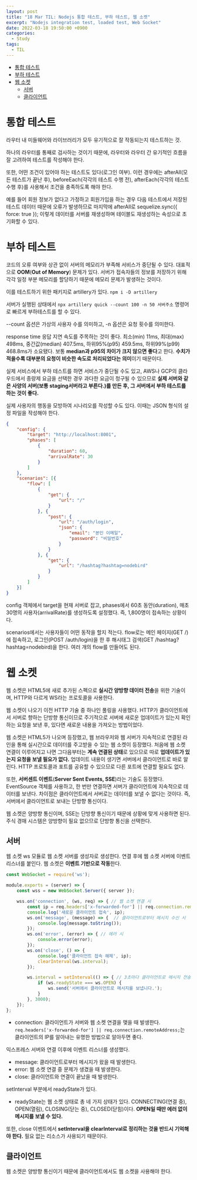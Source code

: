 ```yaml
---
layout: post
title: "18 Mar TIL: Nodejs 통합 테스트, 부하 테스트, 웹 소켓"
excerpt: "Nodejs integration test, loaded test, Web Socket"
date: 2022-03-18 19:50:00 +0900
categories:
  - Study
tags:
  - TIL
---
```


- [통합 테스트](#통합-테스트)
- [부하 테스트](#부하-테스트)
- [웹 소켓](#웹-소켓)
  - [서버](#서버)
  - [클라이언트](#클라이언트)

# 통합 테스트

라우터 내 미들웨어와 라이브러리가 모두 유기적으로 잘 작동되는지 테스트하는 것.

하나의 라우터를 통째로 검사하는 것이기 때문에, 라우터와 라우터 간 유기적인 흐름을 잘 고려하여 테스트를 작성해야 한다.

또한, 어떤 조건이 있어야 하는 테스트도 있다(로그인 여부). 이런 경우에는 afterAll(모든 테스트가 끝난 후), beforeEach(각각의 테스트 수행 전), afterEach(각각의 테스트 수행 후)를 사용해서 조건을 충족하도록 해야 한다.

예를 들어 회원 정보가 없다고 가정하고 회원가입을 하는 경우 다음 테스트에서 저장된 테스트 데이터 때문에 오류가 발생하므로 마지막에 afterAll로 sequelize.sync({ force: true }); 이렇게 데이터를 서버를 재생성하며 테이블도 재생성하는 속성으로 초기화할 수 있다.

# 부하 테스트

코드의 오류 여부와 상관 없이 서버의 메모리가 부족해 서비스가 중단될 수 있다. 대표적으로 **OOM**(**Out of Memory**) 문제가 있다. 서버가 접속자들의 정보를 저장하기 위해 각각 일정 부분 메모리를 할당하기 때문에 메모리 문제가 발생하는 것이다.

이를 테스트하기 위한 패키지로 artillery가 있다. `npm i -D artillery`

서버가 실행된 상태에서 `npx artillery quick --count 100 -n 50 서버주소` 명령어로 빠르게 부하테스트를 할 수 있다.

--count 옵션은 가상의 사용자 수를 의미하고, -n 옵션은 요청 횟수를 의미한다.

response time 응답 지연 속도를 주목하는 것이 좋다. 최소(min) 11ms, 최대(max) 498ms, 중간값(median) 407.5ms, 하위95%(p95) 459.5ms, 하위99%(p99) 468.8ms가 소요됐다. 보통 **median과 p95의 차이가 크지 않으면 좋다**고 한다. **수치가 적을수록 대부분의 요청이 비슷한 속도로 처리되었다는 의미**이기 때문이다.

실제 서비스에서 부하 테스트를 하면 서비스가 중단될 수도 있고, AWS나 GCP의 클라우드에서 종량제 요금을 선택한 경우 과다한 요금이 청구될 수 있으므로 **실제 서버와 같은 사양의 서버(보통 staging서버라고 부른다.)를 만든 후, 그 서버에서 부하 테스트를 하는 것이 좋다.**

실제 사용자의 행동을 모방하여 시나리오를 작성할 수도 있다. 이때는 JSON 형식의 설정 파일을 작성해야 한다.

```json
{
    "config": {
        "target": "http://localhost:8001",
        "phases": [
            {
                "duration": 60,
                "arrivalRate": 30
            }
        ]
    },
    "scenarios": [{
        "flow": [
            {
                "get": {
                    "url": "/"
                }
            }, {
                "post": {
                    "url": "/auth/login",
                    "json": {
                        "email": "본인 이메일",
                        "password": "비밀번호"
                    }
                }
            }, {
                "get": {
                    "url": "/hashtag?hashtag=nodebird"
                }
            }
        ]
    }]
}
```

config 객체에서 target을 현재 서버로 잡고, phases에서 60초 동안(duration), 매초 30명의 사용자(arrivalRate)를 생성하도록 설정했다. 즉, 1,800명이 접속하는 상황이다.

scenarios에서는 사용자들이 어떤 동작을 할지 적는다. flow로는 메인 페이지(GET /)에 접속하고, 로그인(POST /auth/login)을 한 후 해시태그 검색(GET /hashtag?hashtag=nodebird)을 한다. 여러 개의 flow를 만들어도 된다.

# 웹 소켓

웹 소켓은 HTML5에 새로 추가된 스펙으로 **실시간 양방향 데이터 전송**을 위한 기술이며, HTTP와 다르게 WS라는 프로토콜을 사용한다.

웹 소켓이 나오기 이전 HTTP 기술 중 하나인 풀링을 사용했다. HTTP가 클라이언트에서 서버로 향하는 단방향 통신이므로 주기적으로 서버에 새로운 업데이트가 있는지 확인하는 요청을 보낸 후, 있다면 새로운 내용을 가져오는 방법이었다.

웹 소켓은 HTML5가 나오며 등장했고, 웹 브라우저와 웹 서버가 지속적으로 연결된 라인을 통해 실시간으로 데이터를 주고받을 수 있는 웹 소켓이 등장했다. 처음에 웹 소켓 연결이 이루어지고 나면 그다음부터는 **계속 연결된 상태**로 있으므로 따로 **업데이트가 있는지 요청을 보낼 필요가 없다.** 업데이트 내용이 생기면 서버에서 클라이언트로 바로 알린다. HTTP 프로토콜과 포트를 공유할 수 있으므로 다른 포트에 연결할 필요도 없다.

또한, **서버센트 이벤트**(**Server Sent Events, SSE**)라는 기술도 등장했다. EventSource 객체를 사용하고, 한 번만 연결하면 서버가 클라이언트에 지속적으로 데이터를 보낸다. 차이점은 클라이언트에서 서버로는 데이터를 보낼 수 없다는 것이다. 즉, 서버에서 클라이언트로 보내는 단방향 통신이다.

웹 소켓은 양방향 통신이며, SSE는 단방향 통신이기 때문에 상황에 맞게 사용하면 된다. 주식 경매 시스템은 양방향이 필요 없으므로 단방향 통신을 선택한다.

## 서버

웹 소켓 ws 모듈로 웹 소켓 서버를 생성자로 생성한다. 연결 후에 웹 소켓 서버에 이벤트 리스너를 붙인다. 웹 소켓은 **이벤트 기반으로 작동**한다.

```js
const WebSocket = require('ws');

module.exports = (server) => {
    const wss = new WebSocket.Server({ server });

    wss.on('connection', (ws, req) => { // 웹 소켓 연결 시
        const ip = req.headers['x-forwarded-for'] || req.connection.remoteAddress;
        console.log('새로운 클라이언트 접속', ip);
        ws.on('message', (message) => {  // 클라이언트로부터 메시지 수신 시
            console.log(message.toString());
        });
        ws.on('error', (error) => { // 에러 시
            console.error(error);
        });
        ws.on('close', () => {
            console.log('클라이언트 접속 해제', ip);
            clearInterval(ws.interval);
        });

        ws.interval = setInterval(() => { // 3초마다 클라이언트로 메시지 전송
            if (ws.readyState === ws.OPEN) {
                ws.send('서버에서 클라이언트로 메시지를 보냅니다.');
            }
        }, 3000);
    });
};
```

* connection: 클라이언트가 서버와 웹 소켓 연결을 맺을 때 발생한다. `req.headers['x-forwarded-for'] || req.connection.remoteAddress;`는 클라이언트의 IP를 알아내는 유명한 방법으로 알아두면 좋다.

익스프레스 서버와 연결 이후에 이벤트 리스너를 생성했다.

* message: 클라이언트로부터 메시지가 왔을 때 발생한다.
* error: 웹 소켓 연결 중 문제가 생겼을 때 발생한다.
* close: 클라이언트와 연결이 끝났을 때 발생한다.

setInterval 부분에서 readyState가 있다.

* readyState는 웹 소켓 상태로 총 네 가지 상태가 있다. CONNECTING(연결 중), OPEN(열림), CLOSING(닫는 중), CLOSED(닫힘)이다. **OPEN일 때만 에러 없이 메시지를 보낼 수 있다.**

또한, close 이벤트에서 **setInterval을 clearInterval로 정리하는 것을 반드시 기억해야 한다.** 필요 없는 리소스가 사용되기 때문이다.

## 클라이언트

웹 소켓은 양방향 통신이기 때문에 클라이언트에서도 웹 소켓을 사용해야 한다.